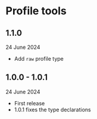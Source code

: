 # Profile tools

## 1.1.0

24 June 2024

* Add `raw` profile type

## 1.0.0 - 1.0.1

24 June 2024

* First release
* 1.0.1 fixes the type declarations
